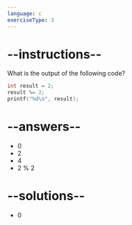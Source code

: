 ```yaml
---
language: c
exerciseType: 3
---
```


# --instructions--

What is the output of the following code?
```c
int result = 2;
result %= 2;
printf("%d\n", result);
```

# --answers--

- 0
- 2
- 4
- 2 % 2

# --solutions--

- 0
